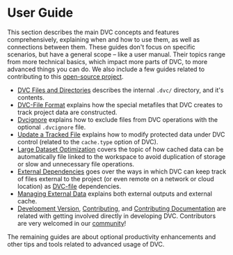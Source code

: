 # User Guide

This section describes the main DVC concepts and features comprehensively,
explaining when and how to use them, as well as connections between them. These
guides don't focus on specific scenarios, but have a general scope – like a user
manual. Their topics range from more technical basics, which impact more parts
of DVC, to more advanced things you can do. We also include a few guides related
to contributing to this [open-source project](https://github.com/iterative/dvc).

- [DVC Files and Directories](/doc/user-guide/dvc-files-and-directories)
  describes the internal `.dvc/` directory, and it's contents.
- [DVC-File Format](/doc/user-guide/dvc-file-format) explains how the special
  metafiles that DVC creates to track <abbr>project</abbr> data are constructed.
- [Dvcignore](/doc/user-guide/dvcignore) explains how to exclude files from DVC
  operations with the optional `.dvcignore` file.
- [Update a Tracked File](/doc/use-cases/update-tracked-files) explains how to
  modify protected data under DVC control (related to the `cache.type` option of
  DVC).
- [Large Dataset Optimization](/doc/user-guide/large-dataset-optimization)
  covers the topic of how cached data can be automatically file linked to the
  workspace to avoid duplication of storage or slow and unnecessary file
  operations.
- [External Dependencies](/doc/user-guide/external-dependencies) goes over the
  ways in which DVC can keep track of files external to the project (or even
  remote on a network or cloud location) as
  [DVC-file](/doc/user-guide/dvc-files-and-directories) dependencies.
- [Managing External Data](/doc/user-guide/external-cache-and-outputs) explains
  both external outputs and external <abbr>cache</abbr>.
- [Development Version](/doc/user-guide/development),
  [Contributing](/doc/user-guide/contributing), and
  [Contributing Documentation](/doc/user-guide/contributing-docs) are related
  with getting involved directly in developing DVC. Contributors are very
  welcomed in our [community](/support)!

The remaining guides are about optional productivity enhancements and other tips
and tools related to advanced usage of DVC.
